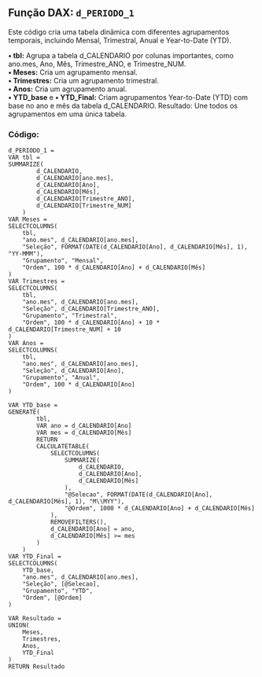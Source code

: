 ## Função DAX: `d_PERIODO_1`

Este código cria uma tabela dinâmica com diferentes agrupamentos temporais, incluindo Mensal, Trimestral, Anual e Year-to-Date (YTD).

**• tbl:** Agrupa a tabela d_CALENDARIO por colunas importantes, como ano.mes, Ano, Mês, Trimestre_ANO, e Trimestre_NUM.<br>
**• Meses:** Cria um agrupamento mensal.<br>
**• Trimestres:** Cria um agrupamento trimestral.<br>
**• Anos:** Cria um agrupamento anual.<br>
**• YTD_base** e **• YTD_Final:** Criam agrupamentos Year-to-Date (YTD) com base no ano e mês da tabela d_CALENDARIO.
Resultado: Une todos os agrupamentos em uma única tabela.

### Código:

```dax
d_PERIODO_1 = 
VAR tbl =
SUMMARIZE(
        d_CALENDARIO,
        d_CALENDARIO[ano.mes],
        d_CALENDARIO[Ano],
        d_CALENDARIO[Mês],
        d_CALENDARIO[Trimestre_ANO],
        d_CALENDARIO[Trimestre_NUM]
    )
VAR Meses = 
SELECTCOLUMNS(
    tbl,
    "ano.mes", d_CALENDARIO[ano.mes],
    "Seleção", FORMAT(DATE(d_CALENDARIO[Ano], d_CALENDARIO[Mês], 1), "YY-MMM"),
    "Grupamento", "Mensal",
    "Ordem", 100 * d_CALENDARIO[Ano] + d_CALENDARIO[Mês]
)
VAR Trimestres = 
SELECTCOLUMNS(
    tbl,
    "ano.mes", d_CALENDARIO[ano.mes],
    "Seleção", d_CALENDARIO[Trimestre_ANO],
    "Grupamento", "Trimestral",
    "Ordem", 100 * d_CALENDARIO[Ano] + 10 * d_CALENDARIO[Trimestre_NUM] + 10
)
VAR Anos =
SELECTCOLUMNS(
    tbl,
    "ano.mes", d_CALENDARIO[ano.mes],
    "Seleção", d_CALENDARIO[Ano],
    "Grupamento", "Anual",
    "Ordem", 100 * d_CALENDARIO[Ano]
)

VAR YTD_base =
GENERATE(
        tbl,
        VAR ano = d_CALENDARIO[Ano]
        VAR mes = d_CALENDARIO[Mês]
        RETURN
        CALCULATETABLE(
            SELECTCOLUMNS(
                SUMMARIZE(
                    d_CALENDARIO,
                    d_CALENDARIO[Ano],
                    d_CALENDARIO[Mês]
                ),
                "@Selecao", FORMAT(DATE(d_CALENDARIO[Ano], d_CALENDARIO[Mês], 1), "M\\MYY"),
                "@Ordem", 1000 * d_CALENDARIO[Ano] + d_CALENDARIO[Mês]
            ),
            REMOVEFILTERS(),
            d_CALENDARIO[Ano] = ano,
            d_CALENDARIO[Mês] >= mes            
        )
    )
VAR YTD_Final =
SELECTCOLUMNS(
    YTD_base,
    "ano.mes", d_CALENDARIO[ano.mes],
    "Seleção", [@Selecao],
    "Grupamento", "YTD",
    "Ordem", [@Ordem]
)

VAR Resultado = 
UNION(
    Meses,
    Trimestres,
    Anos,
    YTD_Final
)
RETURN Resultado
